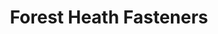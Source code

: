 ---
title: "Forest Heath Fasteners"
url: /bury-st-edmunds/forest-heath-fasteners/
shop: Eisenwaren
---